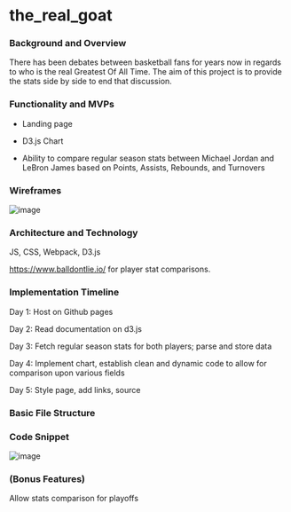 # the_real_goat


### Background and Overview 

There has been debates between basketball fans for years now in regards to who is the real Greatest Of All Time. The aim of this project is to provide the stats side by side to end that discussion.


### Functionality and MVPs
- Landing page

- D3.js Chart

- Ability to compare regular season stats between Michael Jordan and LeBron James based on Points, Assists, Rebounds, and Turnovers




### Wireframes 

![image](https://user-images.githubusercontent.com/6837172/90341446-bc613b80-dfcd-11ea-9f8b-ebd67ea76fa3.png)

### Architecture and Technology

JS, CSS, Webpack, D3.js

https://www.balldontlie.io/ for player stat comparisons.



### Implementation Timeline
Day 1: Host on Github pages


Day 2: Read documentation on d3.js


Day 3: Fetch regular season stats for both players; parse and store data 



Day 4: Implement chart, establish clean and dynamic code to allow for comparison upon various fields



Day 5: Style page, add links, source



### Basic File Structure



### Code Snippet
![image](https://user-images.githubusercontent.com/6837172/91791893-4c180400-ebe2-11ea-9c97-0f954965afa6.png)



### (Bonus Features)

Allow stats comparison for playoffs



